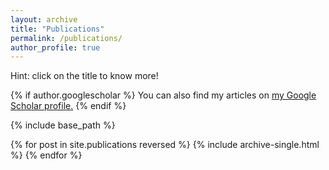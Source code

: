 ```yaml
---
layout: archive
title: "Publications"
permalink: /publications/
author_profile: true
---
```


<i class="fas fa-lightbulb" style="color: #ffc31f;"></i> Hint: click on the title to know more!

{% if author.googlescholar %}
  You can also find my articles on <u><a href="{{author.googlescholar}}">my Google Scholar profile</a>.</u>
{% endif %}

{% include base_path %}

{% for post in site.publications reversed %}
  {% include archive-single.html %}
{% endfor %}
